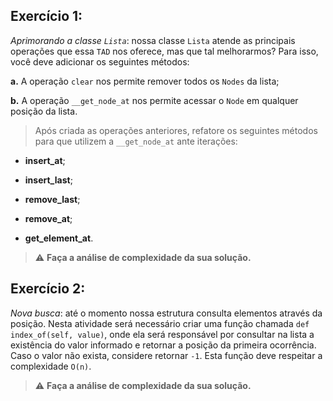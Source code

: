 Exercício 1:
------------

_Aprimorando a classe `Lista`_: nossa classe `Lista` atende as principais operações que essa `TAD` nos oferece, mas que tal melhorarmos? Para isso, você deve adicionar os seguintes métodos:

**a.** A operação `clear` nos permite remover todos os `Nodes` da lista;

**b.** A operação `__get_node_at` nos permite acessar o `Node` em qualquer posição da lista.

> Após criada as operações anteriores, refatore os seguintes métodos para que utilizem a `__get_node_at` ante iterações:

*   **insert\_at**;
    
*   **insert\_last**;
    
*   **remove\_last**;
    
*   **remove\_at**;
    
*   **get\_element\_at**.
    

> ⚠️ **Faça a análise de complexidade da sua solução.**

Exercício 2:
------------

_Nova busca_: até o momento nossa estrutura consulta elementos através da posição. Nesta atividade será necessário criar uma função chamada `def index_of(self, value)`, onde ela será responsável por consultar na lista a existência do valor informado e retornar a posição da primeira ocorrência. Caso o valor não exista, considere retornar `-1`. Esta função deve respeitar a complexidade `O(n)`.

> ⚠️ **Faça a análise de complexidade da sua solução.**